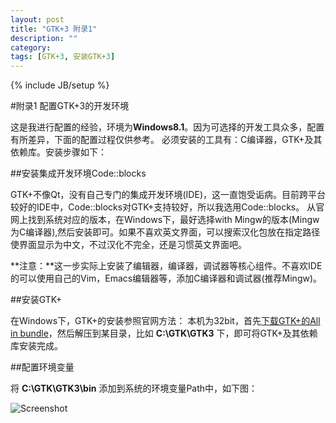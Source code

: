 ```yaml
---
layout: post
title: "GTK+3 附录1"
description: ""
category: 
tags: [GTK+3, 安装GTK+3]
---
```

{% include JB/setup %}

#附录1 配置GTK+3的开发环境

这是我进行配置的经验，环境为**Windows8.1**。因为可选择的开发工具众多，配置有所差异，下面的配置过程仅供参考。
必须安装的工具有：C编译器，GTK+及其依赖库。安装步骤如下：

##安装集成开发环境Code::blocks

GTK+不像Qt，没有自己专门的集成开发环境(IDE)，这一直饱受诟病。目前跨平台较好的IDE中，Code::blocks对GTK+支持较好，所以我选用Code::blocks。
从官网上找到系统对应的版本，在Windows下，最好选择with Mingw的版本(Mingw为C编译器),然后安装即可。如果不喜欢英文界面，可以搜索汉化包放在指定路径使界面显示为中文，不过汉化不完全，还是习惯英文界面吧。

**注意：**这一步实际上安装了编辑器，编译器，调试器等核心组件。不喜欢IDE的可以使用自己的Vim，Emacs编辑器等，添加C编译器和调试器(推荐Mingw)。

##安装GTK+

在Windows下，GTK+的安装参照官网方法：
本机为32bit，首先[下载GTK+的All in bundle](http://www.gtk.org/download/win32.php)，然后解压到某目录，比如 **C:\GTK\GTK3** 下，即可将GTK+及其依赖库安装完成。

##配置环境变量

将 **C:\GTK\GTK3\bin** 添加到系统的环境变量Path中，如下图：

![Screenshot](http://zhengmingpei.github.io/GTK3-doc/assets/images/set_path.png)

